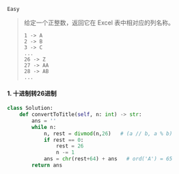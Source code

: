 `Easy`

> 给定一个正整数，返回它在 Excel 表中相对应的列名称。
>
>     1 -> A
>     2 -> B
>     3 -> C
>     ...
>     26 -> Z
>     27 -> AA
>     28 -> AB 
>     ...
>

#### 1. 十进制转26进制

```python
class Solution:
    def convertToTitle(self, n: int) -> str:
        ans = ''
        while n:
            n, rest = divmod(n,26)   # (a // b, a % b)
            if rest == 0:
                rest = 26
                n -= 1
            ans = chr(rest+64) + ans   # ord('A') = 65
        return ans
```


